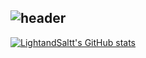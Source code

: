 ![header](https://capsule-render.vercel.app/api?type=waving&height=300&color=gradient&text=Welcome%20to%20SeungMin's%20GitHub%20🙋🏻‍♂️&fontSize=40&fontAlign=50&animation=fadeIn)
------------------------------------------------------------------------------------------------------------------------------------------------------------------------------------
[![LightandSaltt's GitHub stats](https://github-readme-stats.vercel.app/api?username=00_SeungMin)](https://github.com/LightandSaltt/github-readme-stats)
